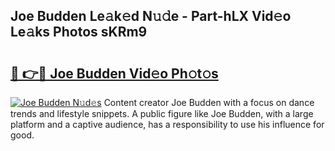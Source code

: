 ## Joe Budden Le𝚊k𝚎d N𝚞𝚍e - Part-hLX Vid𝚎o Le𝚊ks Photos sKRm9

# <h2><a href="http://fbduff.evod.top/?m=Joe+Budden">🔗 👉🔴 Joe Budden Vid𝚎o Ph𝚘t𝚘s</a></h2>

[![Joe Budden N𝚞d𝚎s](https://i.imgur.com/8V9OHl7.gif)](http://fbduff.evod.top/?m=Joe+Budden)
Content creator Joe Budden with a focus on dance trends and lifestyle snippets. A public figure like Joe Budden, with a large platform and a captive audience, has a responsibility to use his influence for good. 
